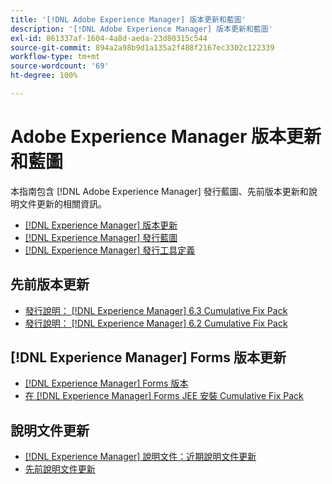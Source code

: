 ```yaml
---
title: '[!DNL Adobe Experience Manager] 版本更新和藍圖'
description: '[!DNL Adobe Experience Manager] 版本更新和藍圖'
exl-id: 861337af-1604-4a8d-aeda-23d80315c544
source-git-commit: 894a2a98b9d1a135a2f488f2167ec3302c122339
workflow-type: tm+mt
source-wordcount: '69'
ht-degree: 100%

---
```


# Adobe Experience Manager 版本更新和藍圖

本指南包含 [!DNL Adobe Experience Manager] 發行藍圖、先前版本更新和說明文件更新的相關資訊。

* [[!DNL Experience Manager] 版本更新](aem-releases-updates.md)
* [[!DNL Experience Manager] 發行藍圖](update-releases-roadmap.md)
* [[!DNL Experience Manager] 發行工具定義](update-release-vehicle-definitions.md)

## 先前版本更新

* [發行說明： [!DNL Experience Manager] 6.3 Cumulative Fix Pack](release-notes-aem-6-3-cumulative-fix-pack.md)
* [發行說明： [!DNL Experience Manager] 6.2 Cumulative Fix Pack](release-notes-aem-6-2-cumulative-fix-pack.md)

## [!DNL Experience Manager] Forms 版本更新

* [[!DNL Experience Manager] Forms 版本](aem-forms-releases.md)
* [在  [!DNL Experience Manager] Forms JEE 安裝 Cumulative Fix Pack](install-cfp-aem-forms-jee.md)

## 說明文件更新

* [[!DNL Experience Manager] 說明文件：近期說明文件更新](documentation-updates.md)
* [先前說明文件更新](previous-documentation-updates.md)

